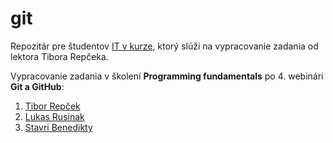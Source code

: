 # git
Repozitár pre študentov [IT v kurze](https://www.itvkurze.sk/), ktorý slúži na vypracovanie zadania od lektora Tibora Repčeka.

Vypracovanie zadania v školení **Programming fundamentals** po 4. webinári **Git a GitHub**:

1. [Tibor Repček](https://github.com/tiborepcek)
1. [Lukas Rusinak](https://github.com/lukas-dev-ai)
1. [Stavri Benedikty](https://github.com/SBenedikty)
